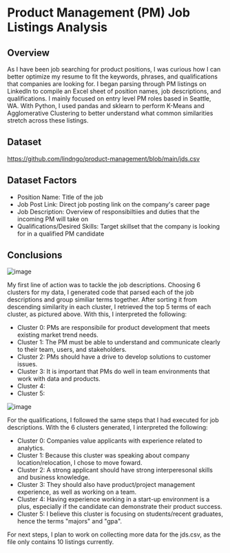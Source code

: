 # Product Management (PM) Job Listings Analysis

## Overview
As I have been job searching for product positions, I was curious how I can better optimize my resume to fit the keywords, phrases, and qualifications that companies are looking for. I began parsing through PM listings on LinkedIn to compile an Excel sheet of position names, job descriptions, and qualifications. I mainly focused on entry level PM roles based in Seattle, WA. With Python, I used pandas and sklearn to perform K-Means and Agglomerative Clustering to better understand what common similarities stretch across these listings. 

## Dataset
https://github.com/lindngo/product-management/blob/main/jds.csv

## Dataset Factors
- Position Name: Title of the job
- Job Post Link: Direct job posting link on the company's career page
- Job Description: Overview of responsibiltiies and duties that the incoming PM will take on
- Qualifications/Desired Skills: Target skillset that the company is looking for in a qualified PM candidate

## Conclusions

![image](https://user-images.githubusercontent.com/63205351/233500344-34dbe17e-fa9f-41d6-86cf-ddbdf3ebee4d.png)

My first line of action was to tackle the job descriptions. Choosing 6 clusters for my data, I generated code that parsed each of the job descriptions and group similiar terms together. After sorting it from descending similarity in each cluster, I retrieved the top 5 terms of each cluster, as pictured above. With this, I interpreted the following:

- Cluster 0: PMs are responsibile for product development that meets existing market trend needs.
- Cluster 1: The PM must be able to understand and communicate clearly to their team, users, and stakeholders.
- Cluster 2: PMs should have a drive to develop solutions to customer issues.
- Cluster 3: It is important that PMs do well in team environments that work with data and products.
- Cluster 4: 
- Cluster 5:

![image](https://user-images.githubusercontent.com/63205351/233500363-3bf8f102-d3da-4522-8a5f-4b54d3759f1a.png)

For the qualifications, I followed the same steps that I had executed for job descriptions. With the 6 clusters generated, I interpreted the following:
- Cluster 0: Companies value applicants with experience related to analytics.
- Cluster 1: Because this cluster was speaking about company location/relocation, I chose to move foward.
- Cluster 2: A strong applicant should have strong interperesonal skills and business knowledge.
- Cluster 3: They should also have product/project management experience, as well as working on a team.
- Cluster 4: Having experience working in a start-up environment is a plus, especially if the candidate can demonstrate their product success.
- Cluster 5: I believe this cluster is focusing on students/recent graduates, hence the terms "majors" and "gpa".


For next steps, I plan to work on collecting more data for the jds.csv, as the file only contains 10 listings currently.
